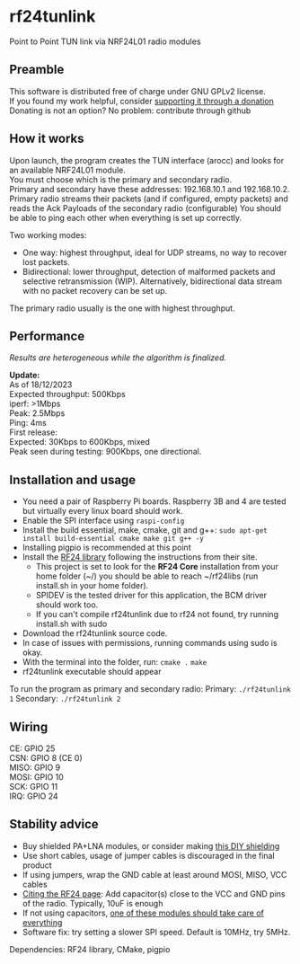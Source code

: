 # rf24tunlink
Point to Point TUN link via NRF24L01 radio modules

## Preamble
This software is distributed free of charge under GNU GPLv2 license.</br>
If you found my work helpful, consider [supporting it through a donation](https://www.paypal.com/donate/?hosted_button_id=BCZNKHFWP3M4L)</br>
Donating is not an option? No problem: contribute through github

## How it works
Upon launch, the program creates the TUN interface (arocc) and looks for an available NRF24L01 module.</br>
You must choose which is the primary and secondary radio.</br>
Primary and secondary have these addresses: 192.168.10.1 and 192.168.10.2.</br>
Primary radio streams their packets (and if configured, empty packets) and reads the Ack Payloads of the secondary radio (configurable)
You should be able to ping each other when everything is set up correctly.

Two working modes:
- One way: highest throughput, ideal for UDP streams, no way to recover lost packets.
- Bidirectional: lower throughput, detection of malformed packets and selective retransmission (WIP). Alternatively, bidirectional data stream with no packet recovery can be set up.

The primary radio usually is the one with highest throughput.</br>

## Performance
_Results are heterogeneous while the algorithm is finalized._</br>

<b>Update:</b></br>As of 18/12/2023</br>
Expected throughput: 500Kbps</br>
iperf: >1Mbps</br>
Peak: 2.5Mbps</br>
Ping: 4ms
</br>
First release:</br>
Expected: 30Kbps to 600Kbps, mixed</br>
Peak seen during testing: 900Kbps, one directional.

## Installation and usage
- You need a pair of Raspberry Pi boards. Raspberry 3B and 4 are tested but virtually every linux board should work.
- Enable the SPI interface using `raspi-config`
- Install the build essential, make, cmake, git and g++: `sudo apt-get install build-essential cmake make git g++ -y`
- Installing pigpio is recommended at this point
- Install the [RF24 library](https://nrf24.github.io/RF24/md_docs_linux_install.html) following the instructions from their site.
   - This project is set to look for the **RF24 Core** installation from your home folder (~/) you should be able to reach ~/rf24libs (run install.sh in your home folder).
   - SPIDEV is the tested driver for this application, the BCM driver should work too.
   - If you can't compile rf24tunlink due to rf24 not found, try running install.sh with sudo
- Download the rf24tunlink source code.
- In case of issues with permissions, running commands using sudo is okay.
- With the terminal into the folder, run:
  `cmake .`
  `make`
- rf24tunlink executable should appear

To run the program as primary and secondary radio:
Primary: `./rf24tunlink 1`
Secondary: `./rf24tunlink 2`

## Wiring
CE: GPIO 25</br>
CSN: GPIO 8 (CE 0)</br>
MISO: GPIO 9</br>
MOSI: GPIO 10</br>
SCK: GPIO 11</br>
IRQ: GPIO 24</br>

## Stability advice
- Buy shielded PA+LNA modules, or consider making [this DIY shielding](https://github.com/nRF24/RF24/blob/master/COMMON_ISSUES.md#my-palna-module-fails-to-transmit)
- Use short cables, usage of jumper cables is discouraged in the final product
- If using jumpers, wrap the GND cable at least around MOSI, MISO, VCC cables
- [Citing the RF24 page](https://github.com/nRF24/RF24/blob/master/COMMON_ISSUES.md#my-palna-module-doesnt-perform-as-well-as-id-hoped-or-the-nrf-radio-works-better-on-touching-it): Add capacitor(s) close to the VCC and GND pins of the radio. Typically, 10uF is enough
- If not using capacitors, [one of these modules should take care of everything](https://www.google.com/url?sa=i&url=https%3A%2F%2Fforum.arduino.cc%2Ft%2Fnrf24l01-com-problems%2F929219&psig=AOvVaw3U8yzDqmUAWnt6mlGg5U2-&ust=1697918511988000&source=images&cd=vfe&opi=89978449&ved=0CBEQjRxqFwoTCJj8i8C1hYIDFQAAAAAdAAAAABAE)
- Software fix: try setting a slower SPI speed. Default is 10MHz, try 5MHz.

Dependencies: RF24 library, CMake, pigpio
